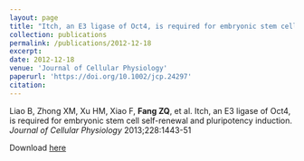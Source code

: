 ```yaml
---
layout: page
title: "Itch, an E3 ligase of Oct4, is required for embryonic stem cell self-renewal and pluripotency induction"
collection: publications
permalink: /publications/2012-12-18
excerpt: 
date: 2012-12-18
venue: 'Journal of Cellular Physiology'
paperurl: 'https://doi.org/10.1002/jcp.24297'
citation: 
---
```


Liao B, Zhong XM, Xu HM, Xiao F, **Fang ZQ**, et al. Itch, an E3 ligase of Oct4, is required for embryonic stem cell self-renewal and pluripotency induction. *Journal of Cellular Physiology* 2013;228:1443-51

Download [here](https://doi.org/10.1002/jcp.24297)